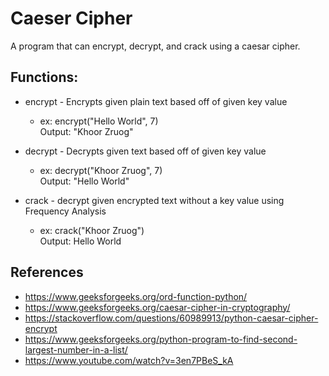 # Caeser Cipher

A program that can encrypt, decrypt, and crack using a caesar cipher.

## Functions:
-  encrypt - Encrypts given plain text based off of given key value  
    - ex: encrypt("Hello World", 7)  
    Output: "Khoor Zruog"  

- decrypt - Decrypts given text based off of given key value  
    - ex: decrypt("Khoor Zruog", 7)  
    Output: "Hello World"  

-  crack - decrypt given encrypted text without a key value using Frequency Analysis  
    - ex: crack("Khoor Zruog")  
    Output: Hello World  

## References 

- https://www.geeksforgeeks.org/ord-function-python/  
- https://www.geeksforgeeks.org/caesar-cipher-in-cryptography/  
- https://stackoverflow.com/questions/60989913/python-caesar-cipher-encrypt  
- https://www.geeksforgeeks.org/python-program-to-find-second-largest-number-in-a-list/  
- https://www.youtube.com/watch?v=3en7PBeS_kA  
